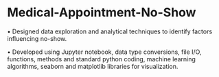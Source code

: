 # Medical-Appointment-No-Show
•	Designed data exploration and analytical techniques to identify factors influencing no-show. 

•	Developed using Jupyter notebook, data type conversions, file I/O, functions, methods and standard python coding, machine learning algorithms, seaborn and matplotlib libraries for visualization.

